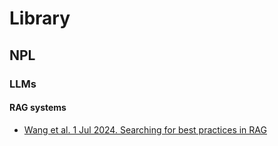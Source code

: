 # Library
## NPL
### LLMs
#### RAG systems
- [Wang et al. 1 Jul 2024. Searching for best practices in RAG](https://github.com/asanchezyali/library/blob/main/rag-systems/Wang%20et%20al.%201%20Jul%202024.%20Searching%20for%20best%20practices%20in%20RAG.pdf)
